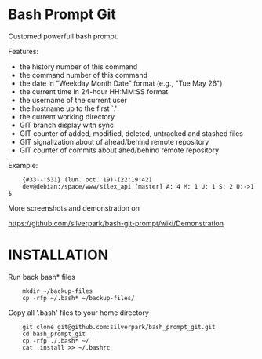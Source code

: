 Bash Prompt Git
===============

Customed powerfull bash prompt.

Features:
 * the history number of this command
 * the command number of this command
 * the date  in  "Weekday  Month  Date"  format (e.g., "Tue May 26")
 * the current time in 24-hour HH:MM:SS format
 * the username of the current user
 * the hostname up to the first `.'
 * the current working directory
 * GIT branch display with sync
 * GIT counter of added, modified, deleted, untracked and stashed files
 * GIT signalization about of ahead/behind remote repository
 * GIT counter of commits about ahed/behind remote repository

Example:
```
    {#33--!531} (lun. oct. 19)-(22:19:42)
    dev@debian:/space/www/silex_api [master] A: 4 M: 1 U: 1 S: 2 U:->1 $
```

More screenshots and demonstration on 

https://github.com/silverpark/bash-git-prompt/wiki/Demonstration


INSTALLATION
============

Run back bash* files
```
    mkdir ~/backup-files
    cp -rfp ~/.bash* ~/backup-files/
```

Copy all '.bash' files to your home directory
```
    git clone git@github.com:silverpark/bash_prompt_git.git
    cd bash_prompt_git
    cp -rfp ./.bash* ~/
    cat .install >> ~/.bashrc
```
